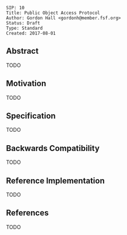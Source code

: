 ```
SIP: 10
Title: Public Object Access Protocol
Author: Gordon Hall <gordonh@member.fsf.org>
Status: Draft
Type: Standard
Created: 2017-08-01
```

Abstract
--------

TODO

Motivation
----------

TODO

Specification
-------------

TODO

Backwards Compatibility
----------------------

TODO

Reference Implementation
-----------------------

TODO

References
-------------

TODO

